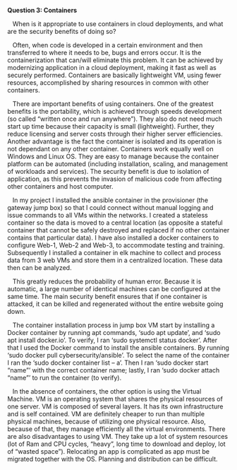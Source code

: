  **Question 3: Containers**

&nbsp;&nbsp;&nbsp;When is it appropriate to use containers in cloud deployments, and what are the security benefits of doing so?

&nbsp;&nbsp;&nbsp;Often, when code is developed in a certain environment and then transferred to where
it needs to be, bugs and errors occur. It is the containerization that can/will
eliminate this problem. It can be achieved by modernizing application in a
cloud deployment, making it fast as well as securely performed. Containers are
basically lightweight VM, using fewer resources, accomplished by sharing
resources in common with other containers.

&nbsp;&nbsp;&nbsp;There are important benefits of using containers. One of the greatest benefits is the
portability, which is achieved through speeds development (so called “written
once and run anywhere”). They also do not need much start up time because their
capacity is small (lightweight). Further, they reduce licensing and server
costs through their higher server efficiencies. Another advantage is the fact
the container is isolated and its operation is not dependant on any other
container. Containers work equally well on Windows and Linux OS. They are easy
to manage because the container platform can be automated (including
installation, scaling, and management of workloads and services). The security
benefit is due to isolation of application, as this prevents the invasion of
malicious code from affecting other containers and host computer.

&nbsp;&nbsp;&nbsp;In my project I installed the ansible container in the provisioner (the gateway
jump box) so that I could connect without manual logging and issue commands to
all VMs within the networks. I created a stateless container so the data is
moved to a central location (as opposite a stateful container that cannot be
safely destroyed and replaced if no other container contains that particular
data). I have also installed a docker containers to configure Web-1, Web-2 and
Web-3, to accommodate testing and training. Subsequently I installed a
container in elk machine to collect and process data from 3 web VMs and store
them in a centralized location. These data then can be analyzed. 

&nbsp;&nbsp;&nbsp;This greatly reduces the probability of human error. Because it is automatic, a large number of identical machines can be configured at the same time. The main security
benefit ensures that if one container is attacked, it can be killed and
regenerated without the entire website going down.

&nbsp;&nbsp;&nbsp;The container installation process in jump box VM start by installing a Docker
container by running apt commands, ‘sudo apt update’, and ‘sudo apt install
docker.io’. To verify, I ran ‘sudo systemctl status docker’. After that I used
the Docker command to install the ansible containers. By running ‘sudo docker
pull cybersecurity/ansible’. To select the name of the container I ran the ‘sudo
docker container list – a’. Then I ran ‘sudo docker start “name”’ with the
correct container name; lastly, I ran ‘sudo docker attach “name”’ to run the
container (to verify).   

&nbsp;&nbsp;&nbsp;In the absence of containers, the other option is using the Virtual Machine. VM is
an operating system that shares the physical resources of one server. VM is
composed of several layers. It has its own infrastructure and is self
contained. VM are definitely cheaper to run than multiple physical machines,
because of utilizing one physical resource. Also, because of that, they manage
efficiently all the virtual environments. There are also disadvantages to using
VM. They take up a lot of system resources (lot of Ram and CPU cycles, “heavy”,
long time to download and deploy, lot of “wasted space”). Relocating an app is
complicated as app must be migrated together with the OS. Planning and
distribution can be difficult. 



 
